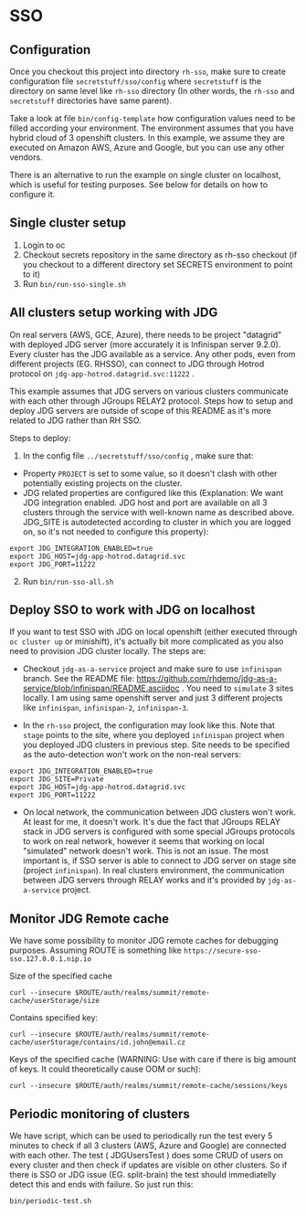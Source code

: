 SSO
===

Configuration
-------------
Once you checkout this project into directory `rh-sso`, make sure to create configuration file `secretstuff/sso/config`
where `secretstuff` is the directory on same level like `rh-sso` directory (In other words, the `rh-sso` and `secretstuff` directories have same parent).

Take a look at file `bin/config-template` how configuration values need to be filled according your environment.
The environment assumes that you have hybrid cloud of 3 openshift clusters. In this example, we assume they 
are executed on Amazon AWS, Azure and Google, but you can use any other vendors. 

There is an alternative to run the example on single cluster on localhost, which is useful for testing purposes.
See below for details on how to configure it. 

Single cluster setup
--------------------

1. Login to oc
2. Checkout secrets repository in the same directory as rh-sso checkout (if you checkout to a different directory set
   SECRETS environment to point to it)
3. Run `bin/run-sso-single.sh`


All clusters setup working with JDG
-----------------------------------
On real servers (AWS, GCE, Azure), there needs to be project "datagrid" with deployed JDG server (more accurately
it is Infinispan server 9.2.0). Every cluster has the JDG available as a service. Any other pods, even from different 
projects (EG. RHSSO), can connect to JDG through Hotrod protocol on `jdg-app-hotrod.datagrid.svc:11222` .

This example assumes that JDG servers on various clusters communicate with each other through JGroups RELAY2 protocol.
Steps how to setup and deploy JDG servers are outside of scope of this README as it's more related to JDG rather than RH SSO.

Steps to deploy:
1. In the config file `../secretstuff/sso/config` , make sure that:
* Property `PROJECT` is set to some value, so it doesn't clash with other potentially existing projects 
on the cluster.
* JDG related properties are configured like this (Explanation: We want JDG integration enabled. JDG host and port 
are available on all 3 clusters through the service with well-known name as described above. JDG_SITE is autodetected
according to cluster in which you are logged on, so it's not needed to configure this property):

```
export JDG_INTEGRATION_ENABLED=true
export JDG_HOST=jdg-app-hotrod.datagrid.svc
export JDG_PORT=11222
```

2. Run `bin/run-sso-all.sh`


Deploy SSO to work with JDG on localhost
----------------------------------------
If you want to test SSO with JDG on local openshift (either executed through `oc cluster up` or minishift), 
it's actually bit more complicated as you also need to provision JDG cluster locally. The steps are:
* Checkout `jdg-as-a-service` project and make sure to use `infinispan` branch. 
See the README file: https://github.com/rhdemo/jdg-as-a-service/blob/infinispan/README.asciidoc . You need 
to `simulate` 3 sites locally. I am using same openshift server and just 3 different projects like `infinispan`, `infinispan-2`, `infinispan-3`.

* In the `rh-sso` project, the configuration may look like this. Note that `stage` points to the site, where you deployed `infinispan` project
when you deployed JDG clusters in previous step. Site needs to be specified as the auto-detection won't work on the non-real servers:

```
export JDG_INTEGRATION_ENABLED=true
export JDG_SITE=Private
export JDG_HOST=jdg-app-hotrod.datagrid.svc
export JDG_PORT=11222
```
* On local network, the communication between JDG clusters won't work. At least for me, it doesn't work. It's due the fact that JGroups RELAY
stack in JDG servers is configured with some special JGroups protocols to work on real network, however it seems that working on local "simulated"
network doesn't work. This is not an issue. The most important is, if SSO server is able to connect to JDG server on stage site (project `infinispan`).
In real clusters environment, the communication between JDG servers through RELAY works and it's provided by `jdg-as-a-service` project.

Monitor JDG Remote cache
------------------------
We have some possibility to monitor JDG remote caches for debugging purposes. 
Assuming ROUTE is something like `https://secure-sso-sso.127.0.0.1.nip.io`

Size of the specified cache
```
curl --insecure $ROUTE/auth/realms/summit/remote-cache/userStorage/size
```

Contains specified key:
```
curl --insecure $ROUTE/auth/realms/summit/remote-cache/userStorage/contains/id.john@email.cz
```

Keys of the specified cache (WARNING: Use with care if there is big amount of keys. 
It could theoretically cause OOM or such):
```
curl --insecure $ROUTE/auth/realms/summit/remote-cache/sessions/keys
```

Periodic monitoring of clusters
-------------------------------
We have script, which can be used to periodically run the test every 5 minutes to check if all 3 clusters 
(AWS, Azure and Google) are connected with each other. The test ( JDGUsersTest ) does some CRUD
of users on every cluster and then check if updates are visible on other clusters. So if there is 
SSO or JDG issue (EG. split-brain) the test should immediatelly detect this and ends with failure.
So just run this:

```
bin/periodic-test.sh
```



  
   
